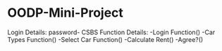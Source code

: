 # OODP-Mini-Project
Login Details: 
password- CSBS
Function Details: 
-Login Function()
-Car Types Function()
-Select Car Function()
-Calculate Rent()
-Agree?()

